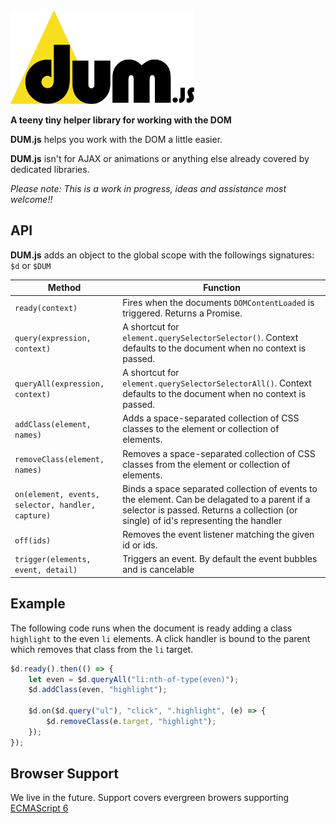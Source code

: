 <img src="dum-js.svg" height="150" alt="DUM.js logo"/>

**A teeny tiny helper library for working with the DOM**

**DUM.js** helps you work with the DOM a little easier. 

**DUM.js** isn't for AJAX or animations or anything else already covered by dedicated libraries.

*Please note: This is a work in progress, ideas and assistance most welcome!!*

## API

**DUM.js** adds an object to the global scope with the followings signatures: `$d` or `$DUM`

|Method  |Function |
|--------|------------------------------------|
| `ready(context)` | Fires when the documents `DOMContentLoaded` is triggered. Returns a Promise.                                                                                                         |
| `query(expression, context)` | A shortcut for `element.querySelectorSelector()`. Context defaults to the document when no context is passed.                                                                        |
| `queryAll(expression, context)` | A shortcut for `element.querySelectorSelectorAll()`. Context defaults to the document when no context is passed.                                                                     |
| `addClass(element, names)`| Adds a space-separated collection of CSS classes to the element or collection of elements.                                                                                           |
| `removeClass(element, names)`| Removes a space-separated collection of CSS classes from the element  or collection of elements.                                                                                     |
| `on(element, events, selector, handler, capture)` | Binds a space separated collection of events to the element. Can be delagated to a parent if a selector is passed. Returns a collection (or single) of id's representing the handler |
| `off(ids)`| Removes the event listener matching the given id or ids.|
| `trigger(elements, event, detail)`| Triggers an event. By default the event bubbles and is cancelable|


## Example

The following code runs when the document is ready adding a class `highlight` to the even `li` elements. A click handler is bound to the parent which removes that class from the `li` target.

``` js
$d.ready().then(() => {
    let even = $d.queryAll("li:nth-of-type(even)");
    $d.addClass(even, "highlight");

    $d.on($d.query("ul"), "click", ".highlight", (e) => {
        $d.removeClass(e.target, "highlight");
    });
});
```

## Browser Support

We live in the future. Support covers evergreen browers supporting [ECMAScript 6](http://www.ecma-international.org/ecma-262/6.0/index.html)
